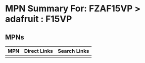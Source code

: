 



# MPN Summary For: FZAF15VP > adafruit : F15VP

## MPNs
  

|MPN|Direct Links|Search Links|
| :--- | :--- | :--- |
||||
